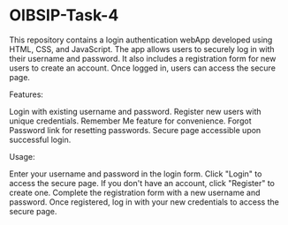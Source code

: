 # OIBSIP-Task-4

This repository contains a login authentication webApp developed using HTML, CSS, and JavaScript. The app allows users to securely log in with their username and password. It also includes a registration form for new users to create an account. Once logged in, users can access the secure page.

Features:

Login with existing username and password.
Register new users with unique credentials.
Remember Me feature for convenience.
Forgot Password link for resetting passwords.
Secure page accessible upon successful login.

Usage:

Enter your username and password in the login form.
Click "Login" to access the secure page.
If you don't have an account, click "Register" to create one.
Complete the registration form with a new username and password.
Once registered, log in with your new credentials to access the secure page.
